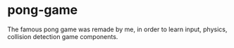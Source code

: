 # pong-game
The famous pong game was remade by me, in order to learn input, physics, collision detection game components.
